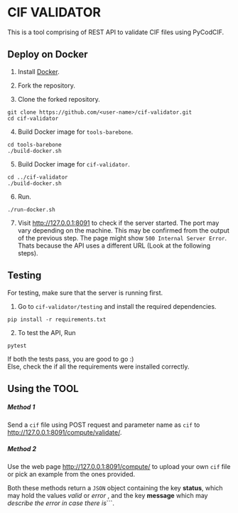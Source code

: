 # CIF VALIDATOR

This is a tool comprising of REST API to validate CIF files using PyCodCIF.

## Deploy on Docker

1. Install [Docker](https://docs.docker.com/install/).

2. Fork the repository.

3. Clone the forked repository.

```console
git clone https://github.com/<user-name>/cif-validator.git
cd cif-validator
```

4. Build Docker image for ```tools-barebone```.

```console
cd tools-barebone
./build-docker.sh
```

5. Build Docker image for ```cif-validator```.

```console
cd ../cif-validator
./build-docker.sh
```

6. Run.

```console
./run-docker.sh
```

7. Visit http://127.0.0.1:8091 to check if the server started. The port may vary depending on the machine. This may be confirmed from the output of the previous step. The page might show `500 Internal Server Error`. Thats because the API uses a different URL (Look at the following steps).

## Testing
For testing, make sure that the server is running first.

1. Go to ```cif-validator/testing``` and install the required dependencies.
```console
pip install -r requirements.txt
```
2. To test the API, Run
```console
pytest
```
If both the tests pass, you are good to go :)
<br> Else, check the if all the requirements were installed correctly.

## Using the TOOL

##### Method 1
Send a `cif` file using POST request and parameter name as `cif` to http://127.0.0.1:8091/compute/validate/.

##### Method 2
Use the web page http://127.0.0.1:8091/compute/ to upload your own `cif` file or pick an example from the ones provided.

Both these methods return a ```JSON``` object containing the key **status**, which may hold the values *valid* or *error* , and the key **message** which may *describe the error in case there is*```.